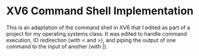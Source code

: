 # XV6 Command Shell Implementation

This is an adaptation of the command shell in XV6 that I edited as part of a project for my operating systems class. It was edited to handle command execution, IO redirection (with < and >), and piping the output of one command to the input of another (with |).
